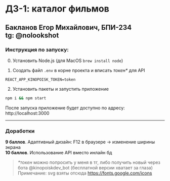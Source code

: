 # ДЗ-1: каталог фильмов

## Бакланов Егор Михайлович, БПИ-234 <br> tg: @nolookshot

### Инструкция по запуску:
0) Установить Node.js (для MacOS `brew install node`)

1) Создать файл `.env` в корне проекта и вписать _токен*_ для API
```
REACT_APP_KINOPOISK_TOKEN=token
```

2) Установить пакеты и запустить приложение
```bash
npm i && npm start
```

После запуска приложение будет доступно по адресу: http://localhost:3000

---

### Доработки

**9 баллов**. Адаптивный дизайн: F12 в браузере -> изменение ширины экрана  
**10 баллов**. Использование API вместо инлайн бд

> _*токен_ можно попросить у меня в тг, либо получить новый через бота @kinopoiskdev_bot (бесплатной версии хватает за глаза)  
> Примечание: svg взяты отсюда https://fonts.google.com/icons

